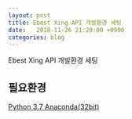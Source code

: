 ```yaml
---
layout: post
title: Ebest Xing API 개발환경 세팅
date:   2018-11-26 21:20:00 +0900
categories: blog
---
```


Ebest Xing API 개발환경 세팅

<!--more-->

## 필요환경
[Python 3.7 Anaconda(32bit)](https://www.anaconda.com/download/#macos)

## 
